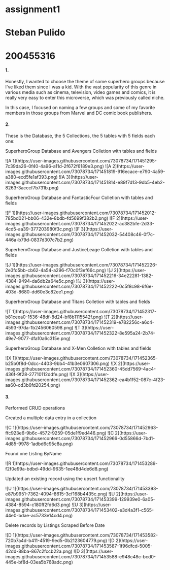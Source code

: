 # assignment1
# Steban Pulido
# 200455316

<h4>1.</h4>
<p>
Honestly, I wanted to choose the theme of some superhero groups because I've liked them since I was a kid. With the vast popularity of this genre in various media such as cinema, television, video games and comics, it is really very easy to enter this microverse, which was previously called niche.
</p>
<p>
In this case, I focused on naming a few groups and some of my favorite members in those groups from Marvel and DC comic book publishers.
</p>

<h4>2.</h4>
<p>
These is the Database, the 5 Collections, the 5 tables with 5 fields each one:
</p>
<p>
SuperheroGroup Database and Avengers Colletion with tables and fields
</p>
![A 1](https://user-images.githubusercontent.com/73078734/171451295-7c39da26-0f40-4a96-a11d-2f672f6189e3.png)
![A 2](https://user-images.githubusercontent.com/73078734/171451819-916ecace-e790-4a59-a380-ecd5fe1af393.png)
![A 3](https://user-images.githubusercontent.com/73078734/171451814-e89f7d13-9db5-4eb2-8263-3acccf7b731b.png)
<p>
<p></p>
SuperheroGroup Database and FantasticFour Colletion with tables and fields
</p>
![F 1](https://user-images.githubusercontent.com/73078734/171452012-785bd021-bb06-432e-8bdb-fd5699f382b2.png)
![F 2](https://user-images.githubusercontent.com/73078734/171452022-ac382bfe-2d33-4cd5-aa39-377203980f3c.png)
![F 3](https://user-images.githubusercontent.com/73078734/171452032-54408c46-0f7c-446a-b79d-0837d307c7b2.png)
<p>
<p></p>
SuperheroGroup Database and JusticeLeage Colletion with tables and fields
</p>
![J 1](https://user-images.githubusercontent.com/73078734/171452226-2e3fd5bb-cb62-4a54-a296-f70c0f3ef66c.png)
![J 2](https://user-images.githubusercontent.com/73078734/171452216-34e22281-1382-4384-9494-da6db2a64e5c.png)
![J 3](https://user-images.githubusercontent.com/73078734/171452222-0c5f8c98-6f6e-403d-8680-dd60e3c82ee1.png)
<p>
  
SuperheroGroup Database and Titans Colletion with tables and fields
</p>
![T 1](https://user-images.githubusercontent.com/73078734/171452317-b81ceea0-1536-48df-8d24-bf8b1115542f.png)
![T 2](https://user-images.githubusercontent.com/73078734/171452319-e782256c-a6c4-4593-97da-1b2456060598.png)
![T 3](https://user-images.githubusercontent.com/73078734/171452322-8e595a24-2b74-49e7-9077-dfa10a6c315e.png)
<p>
SuperheroGroup Database and X-Men Colletion with tables and fields
</p>
![X 1](https://user-images.githubusercontent.com/73078734/171452365-b25b0f8d-0dcc-4403-9bb4-41b3e0607306.png)
![X 2](https://user-images.githubusercontent.com/73078734/171452360-45dd7569-4ac4-436f-9f28-27710112ddfe.png)
![X 3](https://user-images.githubusercontent.com/73078734/171452362-ea4b1f52-087c-4f23-aa60-cd3b6fd20254.png)

<h4>3.</h4>
<p>
Performed CRUD operations
</p>
<p>
Created a multiple data entry in a collection
</p>
![C 1](https://user-images.githubusercontent.com/73078734/171452963-ffc923e6-9b6c-4572-9259-05de1f9ed446.png)
![C 2](https://user-images.githubusercontent.com/73078734/171452966-0d55866d-7bd1-4d85-9978-1adbd6c95c8a.png)
<p>
Found one Listing ByName
</p>
![R 1](https://user-images.githubusercontent.com/73078734/171453289-f2f0e99a-bdbd-49dd-9635-1ee48d4de6d8.png)
<p>
Updated an existing record using the upsert functionality
</p>
![U 1](https://user-images.githubusercontent.com/73078734/171453393-e87b9951-7362-4094-8615-3cf168b4435c.png)
![U 2](https://user-images.githubusercontent.com/73078734/171453399-129939e0-6a05-4384-8594-c180ff2fd6d3.png)
![U 3](https://user-images.githubusercontent.com/73078734/171453402-e3d4a3f1-c565-44e0-bdae-ac5733e14cd4.png)
<p>
Delete records by Listings Scraped Before Date
</p>
![D 1](https://user-images.githubusercontent.com/73078734/171453582-720b7a4d-b411-4519-9ed5-0b2123604779.png)
![D 2](https://user-images.githubusercontent.com/73078734/171453587-1f96dfcd-5005-42dd-88ba-867c2fccb22a.png)
![D 3](https://user-images.githubusercontent.com/73078734/171453588-e948c48c-bcd0-445e-bf8d-03ea5b768adc.png)
